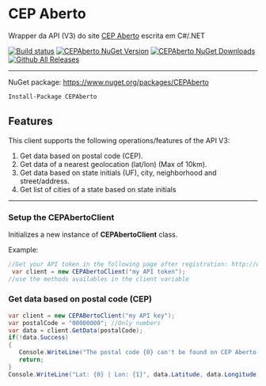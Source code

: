 # CEP Aberto
Wrapper da API (V3) do site [CEP Aberto](http://www.cepaberto.com/) escrita em C#/.NET

[![Build status](https://ci.appveyor.com/api/projects/status/l9cuqk1s1gdppqpn?svg=true)](https://ci.appveyor.com/project/guibranco/cepaberto)
[![CEPAberto NuGet Version](https://img.shields.io/nuget/v/CEPAberto.svg)](https://www.nuget.org/packages/CEPAberto/)
[![CEPAberto NuGet Downloads](https://img.shields.io/nuget/dt/CEPAberto.svg)](https://www.nuget.org/packages/CEPAberto/)
[![Github All Releases](https://img.shields.io/github/downloads/guibranco/CEPAberto/total.svg?style=plastic)](https://github.com/guibranco/CEPAberto)

----------

NuGet package: https://www.nuget.org/packages/CEPAberto

```ps
Install-Package CEPAberto
```

## Features ##

This client supports the following operations/features of the API V3:
 1. Get data based on postal code (CEP).
 2. Get data of a nearest geolocation (lat/lon) (Max of 10km).
 3. Get data based on state initials (UF), city, neighborhood and street/address.
 4. Get list of cities of a state based on state initials
 
 -----

 ### Setup the CEPAbertoClient ###
 
 Initializes a new instance of **CEPAbertoClient** class.

 Example:

 ```cs
 //Get your API token in the following page after registration: http://www.cepaberto.com/api_key
  var client = new CEPAbertoClient("my API token");
 //use the methods availables in the client variable
 ```

 ### Get data based on postal code (CEP) ###

 ```cs
 var client = new CEPABertoClient("my API key");
 var postalCode = "00000000"; //Only numbers
 var data = client.GetData(postalCode);
 if(!data.Success)
 {
    Console.WriteLine("The postal code {0} can't be found on CEP Aberto API", postalCode);
    return;
 }
 Console.WriteLine("Lat: {0} | Lon: {1}", data.Latitude, data.Longitude);

```

